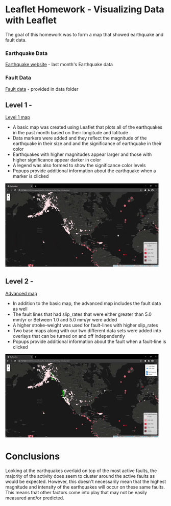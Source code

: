 # Leaflet Homework - Visualizing Data with Leaflet

The goal of this homework was to form a map that showed earthquake and fault data.

### Earthquake Data
[Earthquake website](https://earthquake.usgs.gov/earthquakes/feed/v1.0/summary/1.0_month.geojson "USGS Website") - last month's Earthquake data

### Fault Data
[Fault data](https://github.com/trackrun82/leaflet-challenge/blob/master/Leaflet-Step-2/static/data/qfaults_latest_quaternary.geojson) - provided in data folder

## Level 1 -
[Level 1 map](https://github.com/trackrun82/leaflet-challenge/tree/master/Leaflet-Step-1)

* A basic map was created using Leaflet that plots all of the earthquakes in the past month based on their longitude and latitude
* Data markers were added and they reflect the magnitude of the earthquake in their size and and the significance of earthquake in their color
* Earthquakes with higher magnitudes appear larger and those with higher significance appear darker in color
* A legend was also formed to show the significance color levels
* Popups provide additional information about the earthquake when a marker is clicked

![Basic Map](images/Leaflet_Step1Map.gif)

## Level 2 -
[Advanced map](https://github.com/trackrun82/leaflet-challenge/tree/master/Leaflet-Step-2)

* In addition to the basic map, the advanced map includes the fault data as well
* The fault lines that had slip_rates that were either greater than 5.0 mm/yr or Between 1.0 and 5.0 mm/yr were added
* A higher stroke-weight was used for fault-lines with higher slip_rates
* Two base maps along with our two different data sets were added into overlays that can be turned on and off independently
* Popups provide additional information about the fault when a fault-line is clicked

![Level 2 Map](images/Leaflet_Step2Map.gif)

# Conclusions

Looking at the earthquakes overlaid on top of the most active faults, the majority of the activity does seem to cluster around the active faults as would be expected.
However, this doesn't necessarily mean that the highest magnitude and intensity of the earthquakes will occur on these same faults.
This means that other factors come into play that may not be easily measured and/or predicted.


